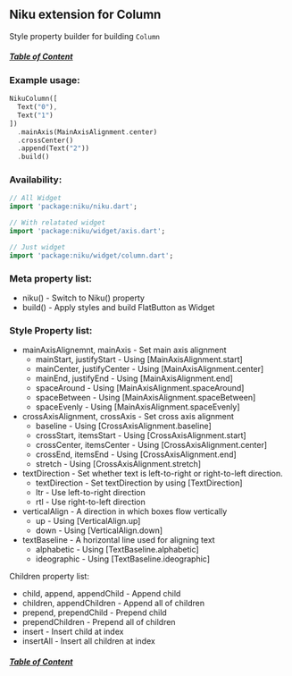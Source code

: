 ## Niku extension for Column

Style property builder for building `Column`

##### [Table of Content](https://github.com/saltyaom/niku/blob/main/doc/widget/README.md)

### Example usage:
```dart
NikuColumn([
  Text("0"),
  Text("1")
])
  .mainAxis(MainAxisAlignment.center)
  .crossCenter()
  .append(Text("2"))
  .build()
```

### Availability: 
```dart
// All Widget
import 'package:niku/niku.dart';

// With relatated widget
import 'package:niku/widget/axis.dart';

// Just widget
import 'package:niku/widget/column.dart';
```

### Meta property list:
- niku() - Switch to Niku() property
- build() - Apply styles and build FlatButton as Widget

### Style Property list:
- mainAxisAlignemnt, mainAxis - Set main axis alignment
  - mainStart, justifyStart - Using [MainAxisAlignment.start]
  - mainCenter, justifyCenter - Using [MainAxisAlignment.center]
  - mainEnd, justifyEnd - Using [MainAxisAlignment.end]
  - spaceAround - Using [MainAxisAlignment.spaceAround]
  - spaceBetween - Using [MainAxisAlignment.spaceBetween]
  - spaceEvenly - Using [MainAxisAlignment.spaceEvenly]
- crossAxisAlignment, crossAxis - Set cross axis alignment
  - baseline - Using [CrossAxisAlignment.baseline]
  - crossStart, itemsStart - Using [CrossAxisAlignment.start]
  - crossCenter, itemsCenter - Using [CrossAxisAlignment.center]
  - crossEnd, itemsEnd - Using [CrossAxisAlignment.end]
  - stretch - Using [CrossAxisAlignment.stretch]
- textDirection - Set whether text is left-to-right or right-to-left direction.
  - textDirection - Set textDirection by using [TextDirection]
  - ltr - Use left-to-right direction
  - rtl - Use right-to-left direction
- verticalAlign - A direction in which boxes flow vertically
  - up - Using [VerticalAlign.up]
  - down - Using [VerticalAlign.down]
- textBaseline - A horizontal line used for aligning text
  - alphabetic - Using [TextBaseline.alphabetic]
  - ideographic - Using [TextBaseline.ideographic]

Children property list:
  - child, append, appendChild - Append child
  - children, appendChildren - Append all of children
  - prepend, prependChild - Prepend child
  - prependChildren - Prepend all of children
  - insert - Insert child at index
  - insertAll - Insert all children at index

##### [Table of Content](https://github.com/saltyaom/niku/blob/main/doc/widget/README.md)
